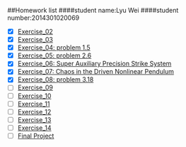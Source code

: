 ##Homework list
####student name:Lyu Wei
####student number:2014301020069

* [x] [Exercise_02](https://github.com/Lyu-Wei/computational_physics_N2014301020069/blob/master/Exercise_02.md)
* [x] [Exercise_03](https://github.com/Lyu-Wei/computational_physics_N2014301020069/blob/master/Exercise_03.md)
* [x] [Exercise_04: problem 1.5](https://github.com/Lyu-Wei/computational_physics_N2014301020069/blob/master/Exercise_04.md)
* [x] [Exercise_05: problem 2.6](https://github.com/Lyu-Wei/computational_physics_N2014301020069/blob/master/Exercise_05.md)
* [x] [Exercise_06: Super Auxiliary Precision Strike System](https://github.com/Lyu-Wei/computational_physics_N2014301020069/blob/master/Exercise_06/Exercise_06.md)
* [x] [Exercise_07: Chaos in the Driven Nonlinear Pendulum](https://github.com/Lyu-Wei/computational_physics_N2014301020069/blob/master/Exercise_07/Exercise_07.md)
* [x] [Exercise_08: problem 3.18](https://github.com/Lyu-Wei/computational_physics_N2014301020069/blob/master/Exercise_08/Exercise_08.md)
* [ ] [Exercise_09]()
* [ ] [Exercise_10]()
* [ ] [Exercise_11]()
* [ ] [Exercise_12]()
* [ ] [Exercise_13]()
* [ ] [Exercise_14]()
* [ ] [Final Project]()
